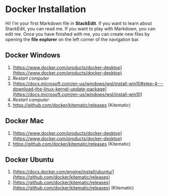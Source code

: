 # Docker Installation

Hi! I'm your first Markdown file in **StackEdit**. If you want to learn about StackEdit, you can read me. If you want to play with Markdown, you can edit me. Once you have finished with me, you can create new files by opening the **file explorer** on the left corner of the navigation bar.


## Docker Windows
1. [https://www.docker.com/products/docker-desktop](https://www.docker.com/products/docker-desktop)
2. *Restart computer*
3. [https://docs.microsoft.com/en-us/windows/wsl/install-win10#step-4---download-the-linux-kernel-update-package](https://docs.microsoft.com/en-us/windows/wsl/install-win10)
4. *Restart computer*
5. [https](https://github.com/docker/kitematic/releases)[://github.com/docker/kitematic/releases](https://github.com/docker/kitematic/releases) (Kitematic)

## Docker Mac
1. [https://www.docker.com/products/docker-desktop](https://www.docker.com/products/docker-desktop)
2. [https](https://github.com/docker/kitematic/releases)[://github.com/docker/kitematic/releases](https://github.com/docker/kitematic/releases) (Kitematic)

## Docker Ubuntu
1. [https://docs.docker.com/engine/install/ubuntu/](https://github.com/docker/kitematic/releases)
2. [https://github.com/docker/kitematic/releases](https://github.com/docker/kitematic/releases) (Kitematic)
